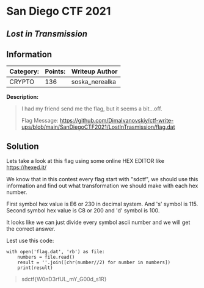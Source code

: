 # __San Diego CTF 2021__ 
## _Lost in Transmission_

## Information

**Category:** | **Points:** | **Writeup Author**
--- | --- | ---
CRYPTO | 136  | soska_nerealka

**Description:** 

> I had my friend send me the flag, but it seems a bit...off.
>
> Flag Message: https://github.com/DimaIvanovskiy/ctf-write-ups/blob/main/SanDiegoCTF2021/LostInTrasmission/flag.dat

## Solution

Lets take a look at this flag using some online HEX EDITOR like https://hexed.it/

We know that in this contest every flag start with "sdctf", we should use this information and find out what transformation we should make with each hex number.

First symbol hex value is E6 or 230 in decimal system. And 's' symbol is 115. Second symbol hex value is C8 or 200 and 'd' symbol is 100.

It looks like we can just divide every symbol ascii number and we will get the correct answer.

Lest use this code:
```
with open('flag.dat', 'rb') as file:
    numbers = file.read()
    result = ''.join([chr(number//2) for number in numbers])
    print(result)
```


> sdctf{W0nD3rfUL_mY_G00d_s1R}
